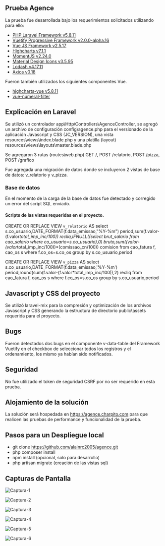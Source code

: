 ## Prueba Agence

La prueba fue desarrollada bajo los requerimientos solicitados utilizando para ello:

- [PHP Laravel Framework v5.8.11](https://www.laravel.com)
- [Vuetify Progressive Framework v2.0.0-alpha.16](https://next.vuetify.com)
- [Vue JS Framework v2.5.17](https://vuejs.org)
- [Highcharts v7.1.1](https://www.highcharts.com)
- [MomentJS v2.24.0](http://www.momentjs.com)
- [Material Design Icons v3.5.95](https://materialdesignicons.com)
- [Lodash v4.17.11 ](https://lodash.com/)
- [Axios v0.18](https://github.com/axios/axios)

Fueron también utilizados los siguientes componentes Vue.
- [highcharts-vue v5.8.11](https://github.com/highcharts/highcharts-vue#readme)
- [vue-numeral-filter](https://github.com/lloydjatkinson/vue-numeral-filter#readme)

## Explicación en Laravel
Se utilizó un controlador app\Http\Controllers\AgenceController, se agregó un archivo de configuración config\agence.php para el versionado de la aplicación Javascript y CSS (JC_VERSION), una vista resources\views\index.blade.php y una platilla (layout) resources\views\layouts\master.blade.php

Se agregaron 3 rutas (routes\web.php) GET /, POST /relatorio, POST /pizza, POST /grafico

Fue agregada una migración de datos donde se incluyeron 2 vistas de base de datos: v_relatorio y v_pizza.

### Base de datos
En el momento de la carga de la base de datos fue detectado y corregido un error del script SQL enviado.

#### Scripts de las vistas requeridas en el proyecto.

CREATE OR REPLACE VIEW `v_relatorio` AS select s.co_usuario,DATE_FORMAT(f.data_emissao,"%Y-%m") period,sum(f.valor-(f.valor*total_imp_inc/100)) recliq,IFNULL((select brut_salario from cao_salario where co_usuario=s.co_usuario),0) bruto,sum((valor-(valor*total_imp_inc/100))*(comissao_cn/100)) comision from cao_fatura f, cao_os s where f.co_os=s.co_os group by s.co_usuario,period

CREATE OR REPLACE VIEW `v_pizza` AS select s.co_usuario,DATE_FORMAT(f.data_emissao,'%Y-%m') period,round(sum(f.valor-(f.valor*total_imp_inc/100)),2) recliq from cao_fatura f, cao_os s where f.co_os=s.co_os group by s.co_usuario,period
 

## Javascript y CSS del proyecto

Se utilizó laravel-mix para la compresión y optimización de los archivos Javascript y CSS generando la estructura de directorio public\assets requerida para el proyecto.

## Bugs

Fueron detectados dos bugs en el componente v-data-table del Framework Vuetify en el checkbox de seleccionar todos los registros y el ordenamiento, los mismo ya habían sido notificados.

## Seguridad

No fue utilizado el token de seguridad CSRF por no ser requerido en esta prueba.

## Alojamiento de la solución

La solución será hospedada en https://agence.charpito.com para que realicen las pruebas de performance y funcionalidad de la prueba.

## Pasos para un Despliegue local

- git clone https://github.com/alainrc2005/agence.git
- php composer install
- npm install (opcional, solo para desarrollo)
- php artisan migrate (creación de las vistas sql)

## Capturas de Pantalla
![Captura-1](https://live.staticflickr.com/65535/47660933181_6dc9b1f1a2_o.png)  

![Captura-2](https://live.staticflickr.com/65535/40694396913_a08dfac1aa_o.png)  

![Captura-3](https://live.staticflickr.com/65535/47660932901_32705eb97c_o.png)  

![Captura-4](https://live.staticflickr.com/65535/40694396463_3561be6ee9_o.png)  

![Captura-5](https://live.staticflickr.com/65535/47660932601_d5fde550fb_o.png)  

![Captura-6](https://live.staticflickr.com/65535/40694395973_b93155542c_o.png)